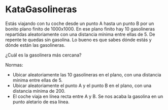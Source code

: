 KataGasolineras
===============

Estás viajando con tu coche desde un punto A hasta un punto B por un bonito plano finito de 1000x1000.
En ese plano finito hay 10 gasolineras repartidas aleatoriamente con una distancia mínima entre ellas de 5.
De repente te quedas sin gasolina. Lo bueno es que sabes dónde estás y dónde están las gasolineras.

¿Cuál es la gasolinera más cercana?

Normas:

- Ubicar aleatoriamente las 10 gasolineras en el plano, con una distancia mínima entre ellas de 5.
- Ubicar aleatoriamente el punto A y el punto B en el plano, con una distancia mínima de 200.
- El coche viaja en línea recta entre A y B. Se nos acaba la gasolina en un punto aletario de esa línea.

